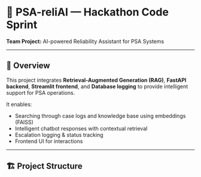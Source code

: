 # 🧠 PSA-reliAI — Hackathon Code Sprint

**Team Project:** AI-powered Reliability Assistant for PSA Systems

---

## 🚀 Overview
This project integrates **Retrieval-Augmented Generation (RAG)**, **FastAPI backend**, **Streamlit frontend**, and **Database logging** to provide intelligent support for PSA operations.

It enables:
- Searching through case logs and knowledge base using embeddings (FAISS)
- Intelligent chatbot responses with contextual retrieval
- Escalation logging & status tracking
- Frontend UI for interactions

---

## 🏗️ Project Structure
